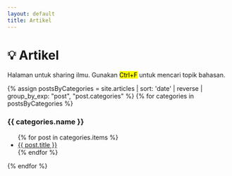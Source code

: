 ```yaml
---
layout: default
title: Artikel
---
```


# 💡️ Artikel

Halaman untuk sharing ilmu. Gunakan <mark>Ctrl+F</mark> untuk mencari topik bahasan.
<!-- Group by post categories -->
{% assign postsByCategories = site.articles | sort: 'date' | reverse | group_by_exp: "post", "post.categories"  %}
{% for categories in postsByCategories %}
  <h3>{{ categories.name }}</h3>
  <ul>
    {% for post in categories.items %}
      <li><a href="{{ post.url }}">{{ post.title }}</a></li>
    {% endfor %} 
  </ul>
{% endfor %}

<!-- Group by post date -->
<!-- {% assign postsByYearMonth = site.articles | sort: 'date' | reverse | group_by_exp: "post", "post.date | date: '%B %Y'" %}
{% for yearMonth in postsByYearMonth %}
  <h3>{{ yearMonth.name }}</h3>
  <ul>
    {% for post in yearMonth.items %}
      <li><a href="{{ post.url }}">{{ post.title }}</a></li>
    {% endfor %}
  </ul>
{% endfor %} -->